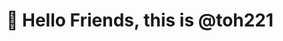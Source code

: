 # 👋 Hello Friends, this is @toh221
<!---## 👀 I’m interested in 
- IT 
- cleantech 
- politics
<## 🌱 I’m currently learning ...>



toh221/toh221 is a ✨ special ✨ repository because its `README.md` (this file) appears on your GitHub profile.
You can click the Preview link to take a look at your changes.
--->
